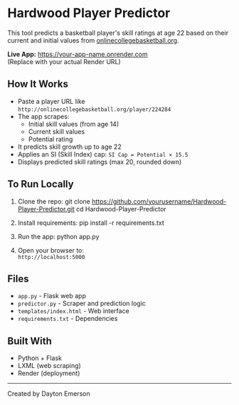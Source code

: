 # Hardwood Player Predictor

This tool predicts a basketball player's skill ratings at age 22 based on their current and initial values from [onlinecollegebasketball.org](http://onlinecollegebasketball.org).

**Live App:** https://your-app-name.onrender.com  
(Replace with your actual Render URL)

## How It Works

- Paste a player URL like `http://onlinecollegebasketball.org/player/224284`
- The app scrapes:
  - Initial skill values (from age 14)
  - Current skill values
  - Potential rating
- It predicts skill growth up to age 22
- Applies an SI (Skill Index) cap: `SI Cap = Potential × 15.5`
- Displays predicted skill ratings (max 20, rounded down)

## To Run Locally

1. Clone the repo:
git clone https://github.com/yourusername/Hardwood-Player-Predictor.git
cd Hardwood-Player-Predictor


2. Install requirements:
pip install -r requirements.txt


3. Run the app:
python app.py


4. Open your browser to:  
`http://localhost:5000`

## Files

- `app.py` - Flask web app
- `predictor.py` - Scraper and prediction logic
- `templates/index.html` - Web interface
- `requirements.txt` - Dependencies

## Built With

- Python + Flask
- LXML (web scraping)
- Render (deployment)

---

Created by Dayton Emerson

